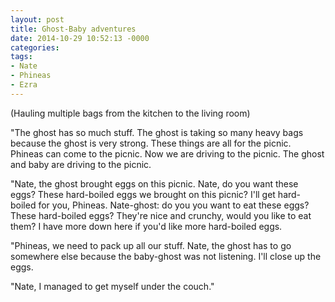 ```yaml
---
layout: post
title: Ghost-Baby adventures
date: 2014-10-29 10:52:13 -0000
categories:
tags:
- Nate
- Phineas
- Ezra
---
```

(Hauling multiple bags from the kitchen to the living room)

"The ghost has so much stuff. The ghost is taking so many heavy bags because the ghost is very strong. These things are all for the picnic. Phineas can come to the picnic. Now we are driving to the picnic. The ghost and baby are driving to the picnic.

"Nate, the ghost brought eggs on this picnic. Nate, do you want these eggs? These hard-boiled eggs we brought on this picnic? I'll get hard-boiled for you, Phineas. Nate-ghost: do you you want to eat these eggs? These hard-boiled eggs? They're nice and crunchy, would you like to eat them? I have more down here if you'd like more hard-boiled eggs.

"Phineas, we need to pack up all our stuff. Nate, the ghost has to go somewhere else because the baby-ghost was not listening. I'll close up the eggs.

"Nate, I managed to get myself under the couch."
